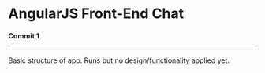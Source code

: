 # AngularJS Front-End Chat

#### Commit 1
------
Basic structure of app. Runs but no design/functionality applied yet.

